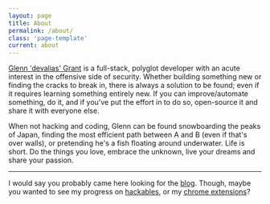 ```yaml
---
layout: page
title: About
permalink: /about/
class: 'page-template'
current: about
---
```


[Glenn 'devalias' Grant](/author/devalias) is a full-stack, polyglot developer with an acute interest in the offensive side of security. Whether building something new or finding the cracks to break in, there is always a solution to be found; even if it requires learning something entirely new. If you can improve/automate something, do it, and if you've put the effort in to do so, open-source it and share it with everyone else.

When not hacking and coding, Glenn can be found snowboarding the peaks of Japan, finding the most efficient path between A and B (even if that's over walls), or pretending he's a fish floating around underwater. Life is short. Do the things you love, embrace the unknown, live your dreams and share your passion.

---

I would say you probably came here looking for the [blog](/). Though, maybe you wanted to see my progress on [hackables](/sec/hackables/), or my [chrome extensions](/dev/chrome-extensions/)?
